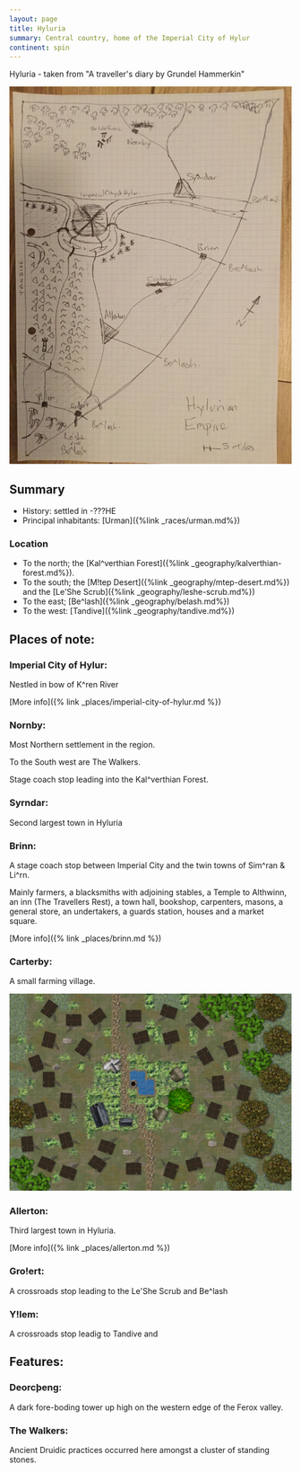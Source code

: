 ```yaml
---
layout: page
title: Hyluria
summary: Central country, home of the Imperial City of Hylur
continent: spin
---
```


Hyluria - taken from "A traveller's diary by Grundel Hammerkin"

![Hyluria](/assets/Hylurian-empire.JPG)

## Summary

- History: settled in -???HE
- Principal inhabitants: [Urman]({%link _races/urman.md%})

### Location

- To the north; the [Kal^verthian Forest]({%link _geography/kalverthian-forest.md%}). 
- To the south; the [M!tep Desert]({%link _geography/mtep-desert.md%}) and the [Le'She Scrub]({%link _geography/leshe-scrub.md%})
- To the east; [Be^lash]({%link _geography/belash.md%})
- To the west: [Tandive]({%link _geography/tandive.md%})

## Places of note:

### Imperial City of Hylur:
Nestled in bow of K^ren River

[More info]({% link _places/imperial-city-of-hylur.md %})

### Nornby:

Most Northern settlement in the region. 

To the South west are The Walkers.

Stage coach stop leading into the Kal^verthian Forest.

### Syrndar:

Second largest town in Hyluria

### Brinn:

A stage coach stop between Imperial City and the twin towns of Sim^ran & Li^rn. 

Mainly farmers, a blacksmiths with adjoining stables, a Temple to Althwinn, an inn (The Travellers Rest), a town hall, bookshop, carpenters, masons, a general store, an undertakers, a guards station, houses and a market square.

[More info]({% link _places/brinn.md %})

### Carterby:

A small farming village.

![Carterby](/assets/carterby.jpg)

### Allerton:

Third largest town in Hyluria.

[More info]({% link _places/allerton.md %})

### Gro!ert:

A crossroads stop leading to the Le'She Scrub and Be^lash

### Y!lem:

A crossroads stop leadig to Tandive and 

## Features:

### Deorcþeng:

A dark fore-boding tower up high on the western edge of the Ferox valley.

### The Walkers:

Ancient Druidic practices occurred here amongst a cluster of standing stones.
